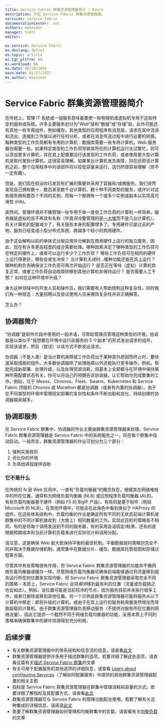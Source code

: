 ```yaml
---
title: Service Fabric 群集资源管理器简介 | Azure
description: 介绍 Service Fabric 群集资源管理器。
services: service-fabric
documentationCenter: .net
authors: masnider
manager: timlt
editor: 

ms.service: Service-Fabric
ms.devlang: dotnet
ms.topic: article
ms.tgt_pltfrm: NA
ms.workload: NA
ms.date: 08/19/2016
wacn.date: 01/17/2017
ms.author: masnider
---
```


# Service Fabric 群集资源管理器简介
在传统上，管理 IT 系统或一组服务意味着要使一些物理机或虚拟机专用于这些特定的服务或系统。许多主要服务划分为“Web”层和“数据”或“存储”层，此外可能还有其他一些专用组件，例如缓存。其他类型的应用程序有消息层，请求在其中流进和流出、连接到工作层以进行任何分析，或者在消息传送过程中进行必要的转换。每种类型的工作负荷都有专用的计算机：数据库需要一些专用计算机，Web 服务器也需要一些。如果特定类型的工作负荷导致其所在的计算机运行太过繁忙，则可以添加更多计算机，并在其上配置要运行该类型的工作负荷，或者使用更大型计算机来取代某些计算机。这很容易理解。如果某台计算机发生故障，则在还原该计算机之前，整个应用程序中的该部件将以较低容量来运行。这仍然很容易理解（但不一定有趣）。

但是，我们现在假设你已发现有扩展的需要并采用了容器和/或微服务。我们突然发现自己拥有数十、数百甚至数千台计算机、数十种不同类型的服务，或许针对这些服务拥有数百个不同的实例，而每一个都拥有一个或多个实例或副本以实现高可用性 (HA)。

突然间，管理环境并不像管理一些专用于单一类型工作负荷的计算机一样简单。服务器是虚拟的且不再具有名称（毕竟*现在*要管理的是[一大堆](http://www.slideshare.net/randybias/architectures-for-open-and-scalable-clouds/20)而不是几台计算机）。有关计算机的配置减少了，有关服务本身的配置增多了。专用硬件已是过去的产物，服务已经变成小型分布式系统，跨越多个较小的商用硬件。

由于这会解构以前的单体式分层应用并分解到在商用硬件上运行的独立服务，因此，现在有许多更高程度的组合需要处理。哪种因素决定了哪种类型的工作负荷可在特定的硬件上，或者可以运行多少个工作负荷？ 哪些工作负荷可在相同的硬件上运行得更好，哪些会发生冲突？ 当计算机关闭时...哪种功能还能在其上运行？ 哪种机制负责确保该工作负荷可再次开始运行？ 是否正在等待（虚拟）计算机恢复正常，或者工作负荷自动故障转移到其他计算机并保持运行？ 是否需要人工干预？ 如何在这种环境中升级？

身为这种领域中的开发人员和操作员，我们需要有人帮助控制这种复杂性，同时我们有一种观念：大量招聘以及尝试使用人员来掩饰复杂性并非正确解答。

怎么办？

## 协调器简介
“协调器”是软件片段中使用的一般术语，可帮助管理员管理这种类型的环境。协调器是以类似于“我想要在环境中运行此服务的 5 个副本”的形式发出请求的组件，实现该请求，然后（尝试）以该方式不断发出请求。

协调器（不是人类）是当计算机故障或工作负荷出于某种意外原因而终止时，要快速采取措施的组件。大多数协调器除了处理故障以外还能执行更多操作，例如，帮助完成新部署、处理升级，以及处理资源消耗，但基本上全部都与在环境中保持某种所需配置状态有关。你可以将自己的预期告诉协调器，让它帮助你完成繁重的工作。例如，位于 Mesos、Chronos、Fleet、Swarm、Kubernetes 和 Service Fabric 顶层的 Chronos 或 Marathon 都是协调器（或者有内置的协调器）。由于在不同类型的环境中管理现实部署的复杂性和条件不断加剧和变化，持续创建的协调器越来越多。

## 协调即服务
在 Service Fabric 群集中，协调器的作业主要由群集资源管理器来处理。Service Fabric 群集资源管理器是 Service Fabric 中的系统服务之一，将在每个群集中自动启动。一般而言，群集资源管理器的作业可划分为三个部分：

1. 强制实施规则
2. 优化你的环境
3. 为其他进程提供协助

### 它不是什么
在传统的 N 层 Web 应用中，一直有“负载均衡器”的概念存在，根据其在网络堆栈中的所在位置，通常称为网络负载均衡器 (NLB) 或应用程序负载均衡器 (ALB)。有些负载均衡器基于硬件（例如 F5 的 BigIP 产品），有些则是基于软件（例如 Microsoft 的 NLB）。在其他环境中，可能会在此角色中看到类似于 HAProxy 的组件。在这些体系结构中，负载均衡的作业是确定所有不同的无状态前端计算机或群集中的不同计算机接收到（大致上）相同数量的工作。实现此目的的策略各不相同，有的是将每个调用发送到不同的服务器，有的采用会话固定/粘滞，还有的是根据预期成本和当前计算机负载来进行实际估计和调用分配。

请注意，这是确保 Web 层大致保持平衡的最佳机制。平衡数据层的策略则完全不同并取决于数据存储机制，通常集中在数据分片、缓存、数据库托管视图和存储过程等方面。

尽管其中有些策略很有作用，但 Service Fabric 群集资源管理器的功能并不像网络负载均衡器或缓存一样。尽管网络负载均衡器可确保前端能够通过将流量移到服务运行所在的位置来实现均衡，但 Service Fabric 群集资源管理器采取完全不同的策略 – 本质上，Service Fabric 会将*服务*移到最有利的位置（流量或负载随之也会如此）。例如，该位置可能是当前较冷的节点，因为服务目前并未执行很多工作，或者已删除或移到其他位置。另一个示例是群集资源管理器可能将服务从以下计算机中移走：即将升级的计算机，或由于在其上运行的服务耗用量突然增加而导致超载的计算机。由于群集资源管理器负责移动服务（不提供对服务所在位置的网络流量），因此它提供一个截然不同于网络负载均衡器的功能，采用本质上不同的策略来确保群集中的硬件资源得到充分利用。

## 后续步骤
- 有关群集资源管理器中的体系结构和信息流的信息，请查看[此文](./service-fabric-cluster-resource-manager-architecture.md)
- 群集资源管理器提供许多用于描述群集的选项。若要详细了解这些选项，请查看这篇有关[描述 Service Fabric 群集](./service-fabric-cluster-resource-manager-cluster-description.md)的文章
- 有关可用于配置服务的其他选项的详细信息，请查看 [Learn about configuring Services](./service-fabric-cluster-resource-manager-configure-services.md)（了解如何配置服务）中提供的其他群集资源管理器配置的相关主题
- 指标是 Service Fabric 群集资源管理器在群集中管理消耗和容量的方式。若要详细了解指标及其配置方式，请查看[此文](./service-fabric-cluster-resource-manager-metrics.md)
- 群集资源管理器可与 Service Fabric 的管理功能配合使用。若要了解有关这种集成的详细信息，请阅读[此文](./service-fabric-cluster-resource-manager-management-integration.md)
- 若要了解群集资源管理器如何管理和均衡群集中的负载，请查看有关[均衡负载](./service-fabric-cluster-resource-manager-balancing.md)的文章

<!---HONumber=Mooncake_Quality_Review_0117_2017-->